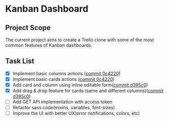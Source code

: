 # Kanban Dashboard

## Project Scope
The current project aims to create a Trello clone with some of the most common features of Kanban dashboards.

## Task List
- [x] Implement basic columns actions ([commit 0c4220](https://github.com/roberto910907/Trello-Clone/commit/0c4220ee400813df45c6e6b51201ada6193f5556))
- [x] Implement basic cards actions ([commit 0c4220](https://github.com/roberto910907/Trello-Clone/commit/0c4220ee400813df45c6e6b51201ada6193f5556))
- [x] Add card and column using inline editable form([commit d395c0](https://github.com/roberto910907/Trello-Clone/commit/d395c0275f43ee0546f19c90dd8869d349567b8a))
- [x] Add drag & drop feature for cards (same and different columns)([commit d395c0](https://github.com/roberto910907/Trello-Clone/commit/d395c0275f43ee0546f19c90dd8869d349567b8a))
- [ ] Add GET API implementation with access token
- [ ] Refactor sass code(mixins, variables, font-sizes)
- [ ] Improve the UI with better UX(error notifications, colors, etc)
